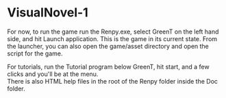# VisualNovel-1
For now, to run the game run the Renpy.exe, select GreenT on the left hand side, and hit Launch application.
This is the game in its current state.
From the launcher, you can also open the game/asset directory and open the script for the game.

For tutorials, run the Tutorial program below GreenT, hit start, and a few clicks and you'll be at the menu.  
There is also HTML help files in the root of the Renpy folder inside the Doc folder.
